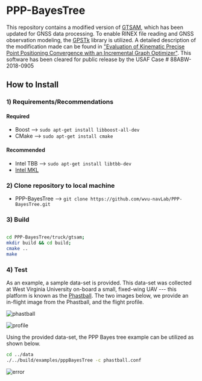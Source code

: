 # PPP-BayesTree

This repository contains a modified version of [GTSAM](https://bitbucket.org/gtborg/gtsam), which has been updated for GNSS data processing. To enable RINEX file reading and GNSS observation modeling, the [GPSTk](http://www.gpstk.org/bin/view/Documentation/WebHome) library is utilized. A detailed description of the modification made can be found in ["Evaluation of Kinematic Precise Point Positioning Convergence with an Incremental Graph Optimizer"](https://www.researchgate.net/publication/324454778_Evaluation_of_Kinematic_Precise_Point_Positioning_Convergence_with_an_Incremental_Graph_Optimizer). This software has been cleared for public release by the USAF Case # 88ABW-2018-0905


## How to Install


### 1) Requirements/Recommendations

#### Required
* Boost -->  ```` sudo apt-get install libboost-all-dev ````
* CMake -->  ```` sudo apt-get install cmake ````

#### Recommended
* Intel TBB -->  ```` sudo apt-get install libtbb-dev ````
* [Intel MKL](https://software.intel.com/en-us/mkl)



### 2) Clone repository to local machine  
* PPP-BayesTree --> ```` git clone https://github.com/wvu-navLab/PPP-BayesTree.git  ````


### 3) Build

````bash

cd PPP-BayesTree/truck/gtsam;
mkdir build && cd build;
cmake ..
make

````

### 4) Test

As an example, a sample data-set is provided. This data-set was collected at West Virginia University on-board a small, fixed-wing UAV --- this platform is known as the [Phastball](https://www.researchgate.net/publication/312112578_Characterization_of_Multi-Antenna_GNSS_Multi-Sensor_Attitude_Determination_for_Stratospheric_Balloon_Platforms/figures?lo=1&utm_source=google&utm_medium=organic). The two images below, we provide an in-flight image from the Phastball, and the flight profile. 

![phastball](https://photos.app.goo.gl/q3WS8qVjaRtqs9zn7)

![profile](https://photos.app.goo.gl/vh64CN4YuohBtNEz9)

Using the provided data-set, the PPP Bayes tree example can be utilized as shown below.

````bash
cd ../data
./../build/examples/pppBayesTree -c phastball.conf
````

![error](https://photos.app.goo.gl/SCd43CTzzlrIuGlz2)
